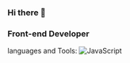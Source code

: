 ### Hi there 👋


### Front-end Developer

languages and Tools:
![JavaScript](https://img.shields.io/badge/-JavaScript-090909?style=for-the-badge&logo=JavaScript&logoColor=F9D54D)
